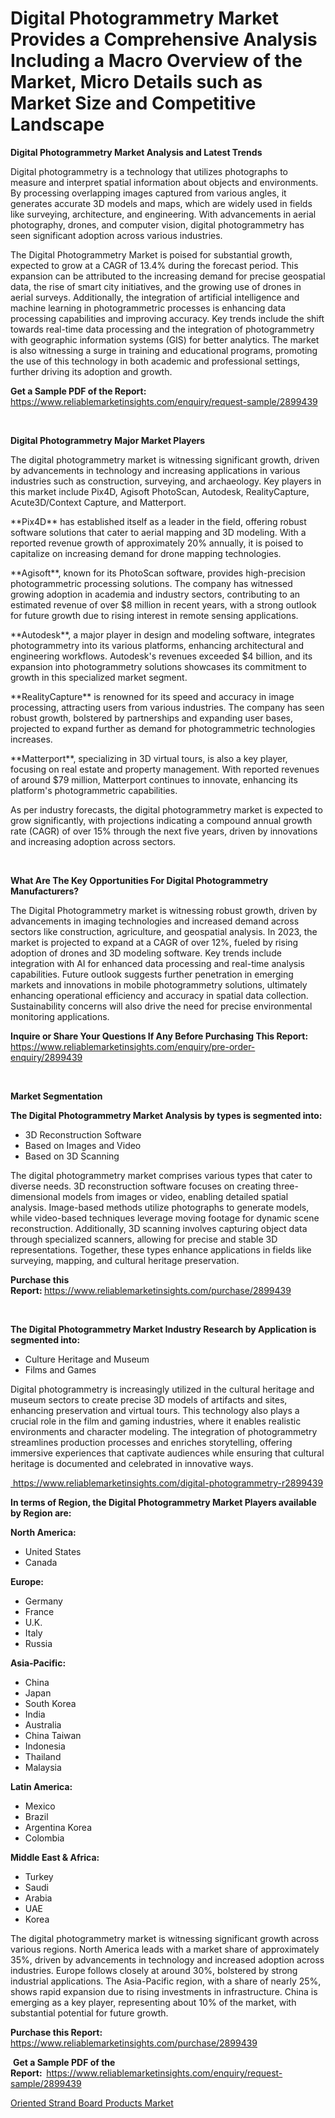 <p><h1>Digital Photogrammetry Market Provides a Comprehensive Analysis Including a Macro Overview of the Market, Micro Details such as Market Size and Competitive Landscape</h1></p><p><strong>Digital Photogrammetry Market Analysis and Latest Trends</strong></p>
<p><p>Digital photogrammetry is a technology that utilizes photographs to measure and interpret spatial information about objects and environments. By processing overlapping images captured from various angles, it generates accurate 3D models and maps, which are widely used in fields like surveying, architecture, and engineering. With advancements in aerial photography, drones, and computer vision, digital photogrammetry has seen significant adoption across various industries.</p><p>The Digital Photogrammetry Market is poised for substantial growth, expected to grow at a CAGR of 13.4% during the forecast period. This expansion can be attributed to the increasing demand for precise geospatial data, the rise of smart city initiatives, and the growing use of drones in aerial surveys. Additionally, the integration of artificial intelligence and machine learning in photogrammetric processes is enhancing data processing capabilities and improving accuracy. Key trends include the shift towards real-time data processing and the integration of photogrammetry with geographic information systems (GIS) for better analytics. The market is also witnessing a surge in training and educational programs, promoting the use of this technology in both academic and professional settings, further driving its adoption and growth.</p></p>
<p><strong>Get a Sample PDF of the Report:&nbsp;</strong> <a href="https://www.reliablemarketinsights.com/enquiry/request-sample/2899439?utm_campaign=3036&utm_medium=2&utm_source=Github&utm_content=ia&utm_term=15032025&utm_id=digital-photogrammetry">https://www.reliablemarketinsights.com/enquiry/request-sample/2899439</a></p>
<p>&nbsp;</p>
<p><strong>Digital Photogrammetry Major Market Players</strong></p>
<p><p>The digital photogrammetry market is witnessing significant growth, driven by advancements in technology and increasing applications in various industries such as construction, surveying, and archaeology. Key players in this market include Pix4D, Agisoft PhotoScan, Autodesk, RealityCapture, Acute3D/Context Capture, and Matterport.</p><p>**Pix4D** has established itself as a leader in the field, offering robust software solutions that cater to aerial mapping and 3D modeling. With a reported revenue growth of approximately 20% annually, it is poised to capitalize on increasing demand for drone mapping technologies.</p><p>**Agisoft**, known for its PhotoScan software, provides high-precision photogrammetric processing solutions. The company has witnessed growing adoption in academia and industry sectors, contributing to an estimated revenue of over $8 million in recent years, with a strong outlook for future growth due to rising interest in remote sensing applications.</p><p>**Autodesk**, a major player in design and modeling software, integrates photogrammetry into its various platforms, enhancing architectural and engineering workflows. Autodesk's revenues exceeded $4 billion, and its expansion into photogrammetry solutions showcases its commitment to growth in this specialized market segment.</p><p>**RealityCapture** is renowned for its speed and accuracy in image processing, attracting users from various industries. The company has seen robust growth, bolstered by partnerships and expanding user bases, projected to expand further as demand for photogrammetric technologies increases.</p><p>**Matterport**, specializing in 3D virtual tours, is also a key player, focusing on real estate and property management. With reported revenues of around $79 million, Matterport continues to innovate, enhancing its platform's photogrammetric capabilities.</p><p>As per industry forecasts, the digital photogrammetry market is expected to grow significantly, with projections indicating a compound annual growth rate (CAGR) of over 15% through the next five years, driven by innovations and increasing adoption across sectors.</p></p>
<p>&nbsp;</p>
<p><strong>What Are The Key Opportunities For Digital Photogrammetry Manufacturers?</strong></p>
<p><p>The Digital Photogrammetry market is witnessing robust growth, driven by advancements in imaging technologies and increased demand across sectors like construction, agriculture, and geospatial analysis. In 2023, the market is projected to expand at a CAGR of over 12%, fueled by rising adoption of drones and 3D modeling software. Key trends include integration with AI for enhanced data processing and real-time analysis capabilities. Future outlook suggests further penetration in emerging markets and innovations in mobile photogrammetry solutions, ultimately enhancing operational efficiency and accuracy in spatial data collection. Sustainability concerns will also drive the need for precise environmental monitoring applications.</p></p>
<p><strong>Inquire or Share Your Questions If Any Before Purchasing This Report:</strong> <a href="https://www.reliablemarketinsights.com/enquiry/pre-order-enquiry/2899439?utm_campaign=3036&utm_medium=2&utm_source=Github&utm_content=ia&utm_term=15032025&utm_id=digital-photogrammetry">https://www.reliablemarketinsights.com/enquiry/pre-order-enquiry/2899439</a></p>
<p>&nbsp;</p>
<p><strong>Market Segmentation</strong></p>
<p><strong>The Digital Photogrammetry Market Analysis by types is segmented into:</strong></p>
<p><ul><li>3D Reconstruction Software</li><li>Based on Images and Video</li><li>Based on 3D Scanning</li></ul></p>
<p><p>The digital photogrammetry market comprises various types that cater to diverse needs. 3D reconstruction software focuses on creating three-dimensional models from images or video, enabling detailed spatial analysis. Image-based methods utilize photographs to generate models, while video-based techniques leverage moving footage for dynamic scene reconstruction. Additionally, 3D scanning involves capturing object data through specialized scanners, allowing for precise and stable 3D representations. Together, these types enhance applications in fields like surveying, mapping, and cultural heritage preservation.</p></p>
<p><strong>Purchase this Report:&nbsp;</strong><a href="https://www.reliablemarketinsights.com/purchase/2899439?utm_campaign=3036&utm_medium=2&utm_source=Github&utm_content=ia&utm_term=15032025&utm_id=digital-photogrammetry">https://www.reliablemarketinsights.com/purchase/2899439</a></p>
<p>&nbsp;</p>
<p><strong>The Digital Photogrammetry Market Industry Research by Application is segmented into:</strong></p>
<p><ul><li>Culture Heritage and Museum</li><li>Films and Games</li></ul></p>
<p><p>Digital photogrammetry is increasingly utilized in the cultural heritage and museum sectors to create precise 3D models of artifacts and sites, enhancing preservation and virtual tours. This technology also plays a crucial role in the film and gaming industries, where it enables realistic environments and character modeling. The integration of photogrammetry streamlines production processes and enriches storytelling, offering immersive experiences that captivate audiences while ensuring that cultural heritage is documented and celebrated in innovative ways.</p></p>
<p><a href="https://www.reliablemarketinsights.com/digital-photogrammetry-r2899439?utm_campaign=3036&utm_medium=2&utm_source=Github&utm_content=ia&utm_term=15032025&utm_id=digital-photogrammetry">&nbsp;https://www.reliablemarketinsights.com/digital-photogrammetry-r2899439</a></p>
<p><strong>In terms of Region, the Digital Photogrammetry Market Players available by Region are:</strong></p>
<p>
    <p> <strong> North America: </strong>
        <ul>
            <li>United States</li>
            <li>Canada</li>
        </ul>
        </p> 
    <p> <strong> Europe: </strong>
        <ul>
            <li>Germany</li>
            <li>France</li>
            <li>U.K.</li>
            <li>Italy</li>
            <li>Russia</li>
        </ul>
        </p> 
    <p> <strong> Asia-Pacific: </strong>
        <ul>
            <li>China</li>
            <li>Japan</li>
            <li>South Korea</li>
            <li>India</li>
            <li>Australia</li>
            <li>China Taiwan</li>
            <li>Indonesia</li>
            <li>Thailand</li>
            <li>Malaysia</li>
        </ul>
        </p> 
    <p> <strong> Latin America: </strong>
        <ul>
            <li>Mexico</li>
            <li>Brazil</li>
            <li>Argentina Korea</li>
            <li>Colombia</li>
        </ul>
        </p> 
    <p> <strong> Middle East & Africa: </strong>
        <ul>
            <li>Turkey</li>
            <li>Saudi</li>
            <li>Arabia</li>
            <li>UAE</li>
            <li>Korea</li>
        </ul>
    </p>
    </p>
<p><p>The digital photogrammetry market is witnessing significant growth across various regions. North America leads with a market share of approximately 35%, driven by advancements in technology and increased adoption across industries. Europe follows closely at around 30%, bolstered by strong industrial applications. The Asia-Pacific region, with a share of nearly 25%, shows rapid expansion due to rising investments in infrastructure. China is emerging as a key player, representing about 10% of the market, with substantial potential for future growth.</p></p>
<p><strong>Purchase this Report: </strong><a href="https://www.reliablemarketinsights.com/purchase/2899439?utm_campaign=3036&utm_medium=2&utm_source=Github&utm_content=ia&utm_term=15032025&utm_id=digital-photogrammetry">https://www.reliablemarketinsights.com/purchase/2899439</a></p>
<p>&nbsp;<strong>Get a Sample PDF of the Report:&nbsp;&nbsp;</strong><a href="https://www.reliablemarketinsights.com/enquiry/request-sample/2899439?utm_campaign=3036&utm_medium=2&utm_source=Github&utm_content=ia&utm_term=15032025&utm_id=digital-photogrammetry">https://www.reliablemarketinsights.com/enquiry/request-sample/2899439</a></p>
<p><strong></strong></p>
<p><p><a href="https://github.com/scaseiargas/Market-Research-Report-List-1/blob/main/oriented-strand-board-products-market.md?utm_campaign=3036&utm_medium=2&utm_source=Github&utm_content=ia&utm_term=15032025&utm_id=digital-photogrammetry">Oriented Strand Board Products Market</a></p></p>